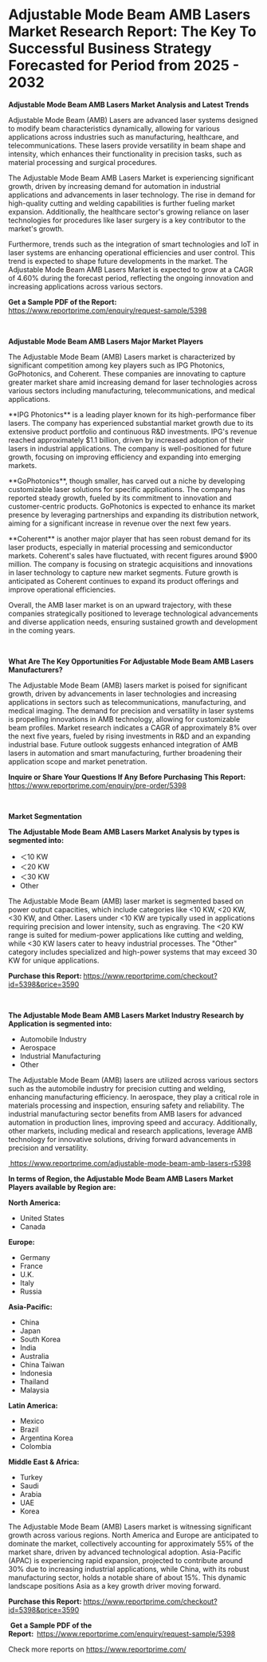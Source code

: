 <p><h1>Adjustable Mode Beam AMB Lasers Market Research Report: The Key To Successful Business Strategy Forecasted for Period from 2025 - 2032</h1></p><p><strong>Adjustable Mode Beam AMB Lasers Market Analysis and Latest Trends</strong></p>
<p><p>Adjustable Mode Beam (AMB) Lasers are advanced laser systems designed to modify beam characteristics dynamically, allowing for various applications across industries such as manufacturing, healthcare, and telecommunications. These lasers provide versatility in beam shape and intensity, which enhances their functionality in precision tasks, such as material processing and surgical procedures.</p><p>The Adjustable Mode Beam AMB Lasers Market is experiencing significant growth, driven by increasing demand for automation in industrial applications and advancements in laser technology. The rise in demand for high-quality cutting and welding capabilities is further fueling market expansion. Additionally, the healthcare sector's growing reliance on laser technologies for procedures like laser surgery is a key contributor to the market's growth.</p><p>Furthermore, trends such as the integration of smart technologies and IoT in laser systems are enhancing operational efficiencies and user control. This trend is expected to shape future developments in the market. The Adjustable Mode Beam AMB Lasers Market is expected to grow at a CAGR of 4.60% during the forecast period, reflecting the ongoing innovation and increasing applications across various sectors.</p></p>
<p><strong>Get a Sample PDF of the Report:&nbsp;</strong> <a href="https://www.reportprime.com/enquiry/request-sample/5398?utm_campaign=3201&utm_medium=2&utm_source=Github&utm_content=ia&utm_term=19032025&utm_id=adjustable-mode-beam-amb-lasers">https://www.reportprime.com/enquiry/request-sample/5398</a></p>
<p>&nbsp;</p>
<p><strong>Adjustable Mode Beam AMB Lasers Major Market Players</strong></p>
<p><p>The Adjustable Mode Beam (AMB) Lasers market is characterized by significant competition among key players such as IPG Photonics, GoPhotonics, and Coherent. These companies are innovating to capture greater market share amid increasing demand for laser technologies across various sectors including manufacturing, telecommunications, and medical applications.</p><p>**IPG Photonics** is a leading player known for its high-performance fiber lasers. The company has experienced substantial market growth due to its extensive product portfolio and continuous R&D investments. IPG's revenue reached approximately $1.1 billion, driven by increased adoption of their lasers in industrial applications. The company is well-positioned for future growth, focusing on improving efficiency and expanding into emerging markets.</p><p>**GoPhotonics**, though smaller, has carved out a niche by developing customizable laser solutions for specific applications. The company has reported steady growth, fueled by its commitment to innovation and customer-centric products. GoPhotonics is expected to enhance its market presence by leveraging partnerships and expanding its distribution network, aiming for a significant increase in revenue over the next few years.</p><p>**Coherent** is another major player that has seen robust demand for its laser products, especially in material processing and semiconductor markets. Coherent's sales have fluctuated, with recent figures around $900 million. The company is focusing on strategic acquisitions and innovations in laser technology to capture new market segments. Future growth is anticipated as Coherent continues to expand its product offerings and improve operational efficiencies.</p><p>Overall, the AMB laser market is on an upward trajectory, with these companies strategically positioned to leverage technological advancements and diverse application needs, ensuring sustained growth and development in the coming years.</p></p>
<p>&nbsp;</p>
<p><strong>What Are The Key Opportunities For Adjustable Mode Beam AMB Lasers Manufacturers?</strong></p>
<p><p>The Adjustable Mode Beam (AMB) lasers market is poised for significant growth, driven by advancements in laser technologies and increasing applications in sectors such as telecommunications, manufacturing, and medical imaging. The demand for precision and versatility in laser systems is propelling innovations in AMB technology, allowing for customizable beam profiles. Market research indicates a CAGR of approximately 8% over the next five years, fueled by rising investments in R&D and an expanding industrial base. Future outlook suggests enhanced integration of AMB lasers in automation and smart manufacturing, further broadening their application scope and market penetration.</p></p>
<p><strong>Inquire or Share Your Questions If Any Before Purchasing This Report:</strong> <a href="https://www.reportprime.com/enquiry/pre-order/5398?utm_campaign=3201&utm_medium=2&utm_source=Github&utm_content=ia&utm_term=19032025&utm_id=adjustable-mode-beam-amb-lasers">https://www.reportprime.com/enquiry/pre-order/5398</a></p>
<p>&nbsp;</p>
<p><strong>Market Segmentation</strong></p>
<p><strong>The Adjustable Mode Beam AMB Lasers Market Analysis by types is segmented into:</strong></p>
<p><ul><li>＜10 KW</li><li>＜20 KW</li><li>＜30 KW</li><li>Other</li></ul></p>
<p><p>The Adjustable Mode Beam (AMB) laser market is segmented based on power output capacities, which include categories like <10 KW, <20 KW, <30 KW, and Other. Lasers under <10 KW are typically used in applications requiring precision and lower intensity, such as engraving. The <20 KW range is suited for medium-power applications like cutting and welding, while <30 KW lasers cater to heavy industrial processes. The "Other" category includes specialized and high-power systems that may exceed 30 KW for unique applications.</p></p>
<p><strong>Purchase this Report:&nbsp;</strong><a href="https://www.reportprime.com/checkout?id=5398&price=3590&utm_campaign=3201&utm_medium=2&utm_source=Github&utm_content=ia&utm_term=19032025&utm_id=adjustable-mode-beam-amb-lasers">https://www.reportprime.com/checkout?id=5398&price=3590</a></p>
<p>&nbsp;</p>
<p><strong>The Adjustable Mode Beam AMB Lasers Market Industry Research by Application is segmented into:</strong></p>
<p><ul><li>Automobile Industry</li><li>Aerospace</li><li>Industrial Manufacturing</li><li>Other</li></ul></p>
<p><p>The Adjustable Mode Beam (AMB) lasers are utilized across various sectors such as the automobile industry for precision cutting and welding, enhancing manufacturing efficiency. In aerospace, they play a critical role in materials processing and inspection, ensuring safety and reliability. The industrial manufacturing sector benefits from AMB lasers for advanced automation in production lines, improving speed and accuracy. Additionally, other markets, including medical and research applications, leverage AMB technology for innovative solutions, driving forward advancements in precision and versatility.</p></p>
<p><a href="https://www.reportprime.com/adjustable-mode-beam-amb-lasers-r5398?utm_campaign=3201&utm_medium=2&utm_source=Github&utm_content=ia&utm_term=19032025&utm_id=adjustable-mode-beam-amb-lasers">&nbsp;https://www.reportprime.com/adjustable-mode-beam-amb-lasers-r5398</a></p>
<p><strong>In terms of Region, the Adjustable Mode Beam AMB Lasers Market Players available by Region are:</strong></p>
<p>
    <p> <strong> North America: </strong>
        <ul>
            <li>United States</li>
            <li>Canada</li>
        </ul>
        </p> 
    <p> <strong> Europe: </strong>
        <ul>
            <li>Germany</li>
            <li>France</li>
            <li>U.K.</li>
            <li>Italy</li>
            <li>Russia</li>
        </ul>
        </p> 
    <p> <strong> Asia-Pacific: </strong>
        <ul>
            <li>China</li>
            <li>Japan</li>
            <li>South Korea</li>
            <li>India</li>
            <li>Australia</li>
            <li>China Taiwan</li>
            <li>Indonesia</li>
            <li>Thailand</li>
            <li>Malaysia</li>
        </ul>
        </p> 
    <p> <strong> Latin America: </strong>
        <ul>
            <li>Mexico</li>
            <li>Brazil</li>
            <li>Argentina Korea</li>
            <li>Colombia</li>
        </ul>
        </p> 
    <p> <strong> Middle East & Africa: </strong>
        <ul>
            <li>Turkey</li>
            <li>Saudi</li>
            <li>Arabia</li>
            <li>UAE</li>
            <li>Korea</li>
        </ul>
    </p>
    </p>
<p><p>The Adjustable Mode Beam (AMB) Lasers market is witnessing significant growth across various regions. North America and Europe are anticipated to dominate the market, collectively accounting for approximately 55% of the market share, driven by advanced technological adoption. Asia-Pacific (APAC) is experiencing rapid expansion, projected to contribute around 30% due to increasing industrial applications, while China, with its robust manufacturing sector, holds a notable share of about 15%. This dynamic landscape positions Asia as a key growth driver moving forward.</p></p>
<p><strong>Purchase this Report: </strong><a href="https://www.reportprime.com/checkout?id=5398&price=3590&utm_campaign=3201&utm_medium=2&utm_source=Github&utm_content=ia&utm_term=19032025&utm_id=adjustable-mode-beam-amb-lasers">https://www.reportprime.com/checkout?id=5398&price=3590</a></p>
<p>&nbsp;<strong>Get a Sample PDF of the Report:&nbsp;&nbsp;</strong><a href="https://www.reportprime.com/enquiry/request-sample/5398?utm_campaign=3201&utm_medium=2&utm_source=Github&utm_content=ia&utm_term=19032025&utm_id=adjustable-mode-beam-amb-lasers">https://www.reportprime.com/enquiry/request-sample/5398</a></p>
<p><strong></strong></p>
<p>Check more reports on <a href="https://www.reportprime.com/?utm_campaign=3201&utm_medium=2&utm_source=Github&utm_content=ia&utm_term=19032025&utm_id=adjustable-mode-beam-amb-lasers">https://www.reportprime.com/</a></p>